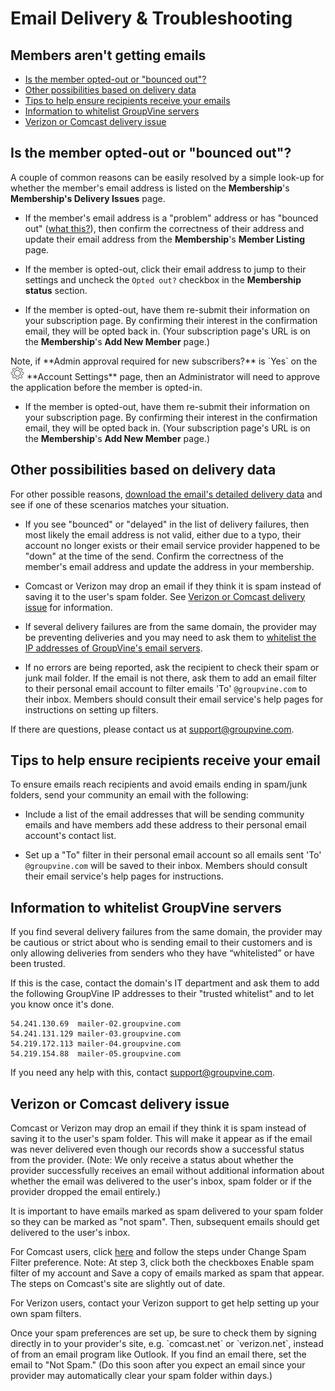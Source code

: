 # Email Delivery & Troubleshooting

<span id="gv-6delivery-1delivmissing"></span>
## Members aren't getting emails

* [Is the member opted-out or "bounced out"?](#gv-6delivery-1delivmissing-opted-or-bounced-out)
* [Other possibilities based on delivery data](#gv-6delivery-1delivmissing-other-based-on-deliv-data)
* [Tips to help ensure recipients receive your emails](#gv-6delivery-1delivmissing-tips-to)
* [Information to whitelist GroupVine servers](#gv-6delivery-1delivmissing-information-to)
* [Verizon or Comcast delivery issue](#gv-6delivery-1delivmissing-verizon-comcast-issue)

<span id="gv-6delivery-1delivmissing-opted-or-bounced-out"></span>
## Is the member opted-out or "bounced out"?
 
A couple of common reasons can be easily resolved by a simple look-up for whether the member's email address is listed on the **Membership**'s **Membership's Delivery Issues** page.

* If the member's email address is a "problem" address or has "bounced out" ([what this?](/6-delivery/4-delivProblems.md?gv-qargs=0#gv-6delivery-4delivProblems-problem-addr)), then confirm the correctness of their address and update their email address from the **Membership**'s **Member Listing** page.

<span class="g4s">
 
* If the member is opted-out, click their email address to jump
to their settings and uncheck the `Opted out?` checkbox in
the **Membership status** section. 

</span> <!-- g4s -->

<span class="sub">
 
* If the member is opted-out, have them re-submit their information on
your subscription page.  By confirming their interest in the confirmation
email, they will be opted back in.  (Your subscription page's URL is on the **Membership**'s **Add New Member** page.) 

<span class="highlight">
Note, if **Admin approval required for new subscribers?** is 
`Yes` on the <img src="/docimages/transparent-gear-icon.png" height="22"> **Account Settings** page, then an Administrator 
will need to approve the application before the member is opted-in.
</span> <!-- highlight -->
</span> <!-- sub -->

<span class="free">
 
* If the member is opted-out, have them re-submit their information
on your subscription page.  By confirming their interest in the confirmation
email, they will be opted back in.  (Your subscription page's URL is
on the **Membership**'s **Add New Member** page.) 

</span> <!-- free -->

<span id="gv-6delivery-1delivmissing-other-based-on-deliv-data"></span>
## Other possibilities based on delivery data

For other possible reasons, [download the email's detailed delivery data](/6-delivery/5-delivStats.md?gv-qargs=0#gv-6delivery-5delivstat-download-detailed)
and see if one of these scenarios matches your situation.

* If you see "bounced" or "delayed" in the list of delivery failures,
then most likely the email address is not valid, either due
to a typo, their account no longer exists or their email service
provider happened to be "down" at the time of the send.  Confirm the
correctness of the member's email address and update the address in your membership. 

* Comcast or Verizon may drop an email if they think it is spam
instead of saving it to the user's spam folder.  See [Verizon or Comcast delivery issue](#gv-6delivery-1delivmissing-verizon-comcast-issue) for information.

* If several delivery failures are from the same domain, the
  provider may be preventing deliveries and you may need to ask
  them to [whitelist the IP addresses of GroupVine's email servers](#gv-6delivery-1delivmissing-information-to).

* If no errors are being reported, ask the recipient to check
  their spam or junk mail folder.  If the email is not there,
  ask them to add an email filter to their personal email
  account to filter emails 'To' `@groupvine.com` to their inbox.  Members should consult their email service's help pages for instructions on setting up filters.

If there are questions, please contact us at support@groupvine.com.

<span id="gv-6delivery-1delivmissing-tips-to"></span>
## Tips to help ensure recipients receive your email

To ensure emails reach recipients and avoid emails ending in spam/junk folders, send your community an email with the following:

* Include a list of the email addresses that will be sending community emails and have members add these address to their personal email account's contact list.

* Set up a "To" filter in their personal email account so all emails
  sent 'To' `@groupvine.com` will be saved to their
  inbox. Members should consult their email service's help
  pages for instructions.

<span id="gv-6delivery-1delivmissing-information-to"></span>
## Information to whitelist GroupVine servers

If you find several delivery failures from the same domain,
the provider may be cautious or strict about who is sending
email to their customers and is only allowing deliveries from
senders who they have “whitelisted” or have been trusted.  

If this is the case, contact the domain's IT
department and ask them to add the following GroupVine IP
addresses to their "trusted whitelist" and to let you know once it's done.

    54.241.130.69  mailer-02.groupvine.com
    54.241.131.129 mailer-03.groupvine.com
    54.219.172.113 mailer-04.groupvine.com
    54.219.154.88  mailer-05.groupvine.com

If you need any help with this, contact support@groupvine.com.

<span id="gv-6delivery-1delivmissing-verizon-comcast-issue"></span>
## Verizon or Comcast delivery issue

Comcast or Verizon may drop an email if they think it is spam
instead of saving it to the user's spam folder.  This will make it
appear as if the email was never delivered even though our records
show a successful status from the provider. (Note: We only receive
a status about whether the provider successfully receives an email
without additional information about whether the email was
delivered to the user's inbox, spam folder or if the provider
dropped the email entirely.)

 It is important to have emails marked as spam delivered to your
 spam folder so they can be marked as "not spam".  Then, subsequent
 emails should get delivered to the user's inbox.

 For Comcast users,
 click [here](https://www.xfinity.com/support/articles/spam-filters-and-email-blocking-new-experience)
 and follow the steps under Change Spam Filter preference.
 Note: At step 3, click both the checkboxes Enable spam filter
 of my  account and Save a copy of emails marked as spam that
 appear. The steps on Comcast's site are slightly out of date.

 For Verizon users, contact your Verizon support to get help
 setting up your own spam filters.

 <span class="highlight">
 Once your spam preferences are set up, be sure to check them by
 signing directly in to your provider's site, e.g.
 `comcast.net` or `verizon.net`, instead of from an email
 program like  Outlook. If you find an email there, set the email 
 to "Not Spam." (Do this soon after you expect an email since
 your provider  may automatically clear your spam folder within
 days.)
 </span> <!-- highlight -->
